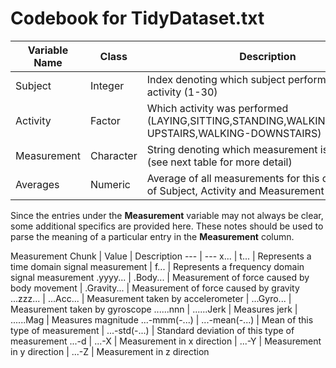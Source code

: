 # Codebook for TidyDataset.txt

Variable Name | Class | Description
--- | --- | ---
Subject | Integer | Index denoting which subject performed an activity (1-30)
Activity | Factor | Which activity was performed (LAYING,SITTING,STANDING,WALKING,WALKING-UPSTAIRS,WALKING-DOWNSTAIRS)
Measurement | Character | String denoting which measurement is being taken (see next table for more detail)
Averages | Numeric | Average of all measurements for this combination of Subject, Activity and Measurement

Since the entries under the **Measurement** variable may not always be clear, some additional specifics are provided here. These notes should be used to parse the meaning of a particular entry in the **Measurement** column.

Measurement Chunk | Value | Description
--- | ---
x... | t... | Represents a time domain signal measurement
| f... | Represents a frequency domain signal measurement
.yyyy... | .Body... | Measurement of force caused by body movement
| .Gravity... | Measurement of force caused by gravity
...zzz... | ...Acc... | Measurement taken by accelerometer
| ...Gyro... | Measurement taken by gyroscope
......nnn | ......Jerk | Measures jerk
| ......Mag | Measures magnitude
...-mmm(-...) | ...-mean(-...) | Mean of this type of measurement
| ...-std(-...) | Standard deviation of this type of measurement
...-d | ...-X | Measurement in x direction
| ...-Y | Measurement in y direction
| ...-Z | Measurement in z direction